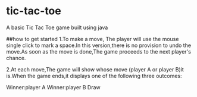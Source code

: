 # tic-tac-toe

A basic Tic Tac Toe game built using java

##how to get started
1.To make a move, The player will use the mouse single click to mark a space.In this version,there is no provision to undo the move.As soon as the move is done,The game proceeds to the next player's chance.

2.At each move,The game will show whose move (player A or player B)it is.When the game ends,it displays one of the following three outcomes:

Winner:player A
Winner:player B
Draw
